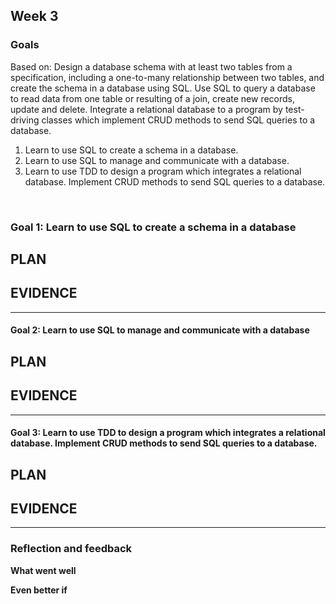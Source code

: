 ## Week 3


### Goals

Based on:
Design a database schema with at least two tables from a specification, including a one-to-many relationship between two tables, and create the schema in a database using SQL.
Use SQL to query a database to read data from one table or resulting of a join, create new records, update and delete.
Integrate a relational database to a program by test-driving classes which implement CRUD methods to send SQL queries to a database.

1. Learn to use SQL to create a schema in a database.
2. Learn to use SQL to manage and communicate with a database.
3. Learn to use TDD to design a program which integrates a relational database. Implement CRUD methods to send SQL queries to a database.

&nbsp;

### Goal 1: Learn to use SQL to create a schema in a database
**PLAN**
- 
**EVIDENCE**
- 
--------------------------


#### Goal 2: Learn to use SQL to manage and communicate with a database
**PLAN**
- 
**EVIDENCE**
- 

--------------------------

#### Goal 3: Learn to use TDD to design a program which integrates a relational database. Implement CRUD methods to send SQL queries to a database.
**PLAN**
- 
**EVIDENCE**
- 

--------------------------

### Reflection and feedback

**What went well**

**Even better if**

